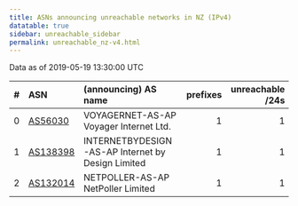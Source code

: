 ```yaml
---
title: ASNs announcing unreachable networks in NZ (IPv4)
datatable: true
sidebar: unreachable_sidebar
permalink: unreachable_nz-v4.html
---
```


Data as of 2019-05-19 13:30:00 UTC


<div class="datatable-begin"></div>

|   # | ASN                                      | (announcing) AS name                              |   prefixes |   unreachable /24s |
|----:|:-----------------------------------------|:--------------------------------------------------|-----------:|-------------------:|
|   0 | [AS56030](unreachable_AS56030-v4.html)   | VOYAGERNET-AS-AP Voyager Internet Ltd.            |          1 |                  1 |
|   1 | [AS138398](unreachable_AS138398-v4.html) | INTERNETBYDESIGN-AS-AP Internet by Design Limited |          1 |                  1 |
|   2 | [AS132014](unreachable_AS132014-v4.html) | NETPOLLER-AS-AP NetPoller Limited                 |          1 |                  1 |

<div class="datatable-end"></div>